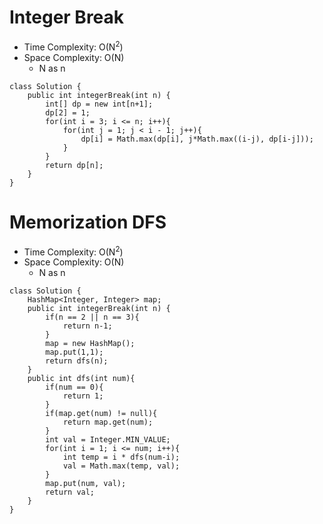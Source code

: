# Integer Break

- Time Complexity: O(N<sup>2</sup>)
- Space Complexity: O(N)
  - N as n

```
class Solution {
    public int integerBreak(int n) {
        int[] dp = new int[n+1];
        dp[2] = 1;
        for(int i = 3; i <= n; i++){
            for(int j = 1; j < i - 1; j++){
                dp[i] = Math.max(dp[i], j*Math.max((i-j), dp[i-j]));
            }
        }
        return dp[n];
    }
}
```

# Memorization DFS

- Time Complexity: O(N<sup>2</sup>)
- Space Complexity: O(N)
  - N as n

```
class Solution {
    HashMap<Integer, Integer> map;
    public int integerBreak(int n) {
        if(n == 2 || n == 3){
            return n-1;
        }
        map = new HashMap();
        map.put(1,1);
        return dfs(n);
    }
    public int dfs(int num){
        if(num == 0){
            return 1;
        }
        if(map.get(num) != null){
            return map.get(num);
        }
        int val = Integer.MIN_VALUE;
        for(int i = 1; i <= num; i++){
            int temp = i * dfs(num-i);
            val = Math.max(temp, val);
        }
        map.put(num, val);
        return val;
    }
}
```
